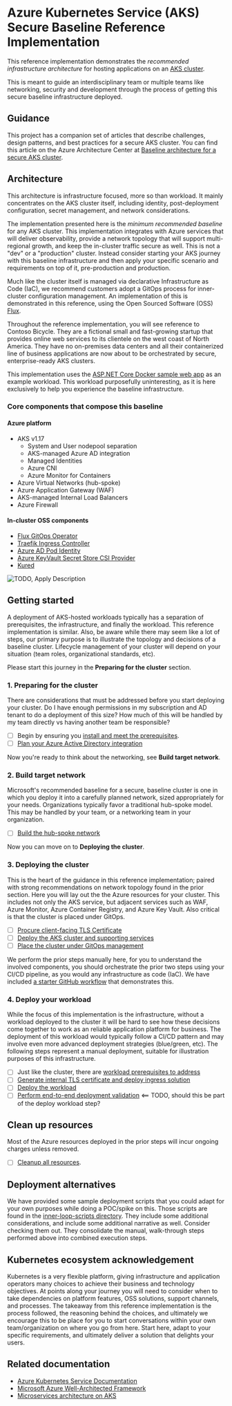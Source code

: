 # Azure Kubernetes Service (AKS) Secure Baseline Reference Implementation

This reference implementation demonstrates the _recommended infrastructure architecture_ for hosting applications on an [AKS cluster](https://azure.microsoft.com/services/kubernetes-service).

This is meant to guide an interdisciplinary team or multiple teams like networking, security and development through the process of getting this secure baseline infrastructure deployed.

## Guidance

This project has a companion set of articles that describe challenges, design patterns, and best practices for a secure AKS cluster. You can find this article on the Azure Architecture Center at [Baseline architecture for a secure AKS cluster](https://docs.microsoft.com/azure/architecture/reference-architectures/containers/aks/secure-baseline/).

## Architecture

This architecture is infrastructure focused, more so than workload. It mainly concentrates on the AKS cluster itself, including identity, post-deployment configuration, secret management, and network considerations.

The implementation presented here is the _minimum recommended baseline_ for any AKS cluster. This implementation integrates with Azure services that will deliver observability, provide a network topology that will support multi-regional growth, and keep the in-cluster traffic secure as well. This is not a "dev" or a "production" cluster. Instead consider starting your AKS journey with this baseline infrastructure and then apply your specific scenario and requirements on top of it, pre-production and production.

Much like the cluster itself is managed via declarative Infrastructure as Code (IaC), we recommend customers adopt a GitOps process for inner-cluster configuration management. An implementation of this is demonstrated in this reference, using the Open Sourced Software (OSS) [Flux](https://fluxcd.io).

Throughout the reference implementation, you will see reference to Contoso Bicycle.  They are a fictional small and fast-growing startup that provides online web services to its clientele on the west coast of North America. They have no on-premises data centers and all their containerized line of business applications are now about to be orchestrated by secure, enterprise-ready AKS clusters.

This implementation uses the [ASP.NET Core Docker sample web app](https://github.com/dotnet/dotnet-docker/tree/master/samples/aspnetapp) as an example workload. This workload purposefully uninteresting, as it is here exclusively to help you experience the baseline infrastructure.

### Core components that compose this baseline

#### Azure platform

* AKS v1.17
  * System and User nodepool separation
  * AKS-managed Azure AD integration
  * Managed Identities
  * Azure CNI
  * Azure Monitor for Containers
* Azure Virtual Networks (hub-spoke)
* Azure Application Gateway (WAF)
* AKS-managed Internal Load Balancers
* Azure Firewall

#### In-cluster OSS components

* [Flux GitOps Operator](https://fluxcd.io)
* [Traefik Ingress Controller](https://docs.microsoft.com/azure/dev-spaces/how-to/ingress-https-traefik)
* [Azure AD Pod Identity](https://github.com/Azure/aad-pod-identity)
* [Azure KeyVault Secret Store CSI Provider](https://github.com/Azure/secrets-store-csi-driver-provider-azure)
* [Kured](https://docs.microsoft.com/azure/aks/node-updates-kured)

![TODO, Apply Description](https://docs.microsoft.com/azure/architecture/reference-architectures/containers/aks/secure-baseline/images/baseline-network-topology.png)

## Getting started

A deployment of AKS-hosted workloads typically has a separation of prerequisites, the infrastructure, and finally the workload. This reference implementation is similar. Also, be aware while there may seem like a lot of steps, our primary purpose is to illustrate the topology and decisions of a baseline cluster. Lifecycle management of your cluster will depend on your situation (team roles, organizational standards, etc).

Please start this journey in the **Preparing for the cluster** section.

### 1. Preparing for the cluster

There are considerations that must be addressed before you start deploying your cluster. Do I have enough permissions in my subscription and AD tenant to do a deployment of this size? How much of this will be handled by my team directly vs having another team be responsible?

* [ ] Begin by ensuring you [install and meet the prerequisites](./01-prerequisites.md).
* [ ] [Plan your Azure Active Directory integration](./02-aad.md)

Now you're ready to think about the networking, see **Build target network**.

### 2. Build target network

Microsoft's recommended baseline for a secure, baseline cluster is one in which you deploy it into a carefully planned network, sized appropriately for your needs. Organizations typically favor a traditional hub-spoke model. This may be handled by your team, or a networking team in your organization.

* [ ] [Build the hub-spoke network](./03-networking.md)

Now you can move on to **Deploying the cluster**.

### 3. Deploying the cluster

This is the heart of the guidance in this reference implementation; paired with strong recommendations on network topology found in the prior section. Here you will lay out the the Azure resources for your cluster. This includes not only the AKS service, but adjacent services such as WAF, Azure Monitor, Azure Container Registry, and Azure Key Vault. Also critical is that the cluster is placed under GitOps.

* [ ] [Procure client-facing TLS Certificate](./04-client-tls.md)
* [ ] [Deploy the AKS cluster and supporting services](./04-aks-cluster.md)
* [ ] [Place the cluster under GitOps management](./05-gitops.md)

We perform the prior steps manually here, for you to understand the involved components, you should orchestrate the prior two steps using your CI/CD pipeline, as you would any infrastructure as code (IaC). We have included [a starter GitHub workflow](./TODO) that demonstrates this.

### 4. Deploy your workload

While the focus of this implementation is the infrastructure, without a workload deployed to the cluster it will be hard to see how these decisions come together to work as an reliable application platform for business. The deployment of this workload would typically follow a CI/CD pattern and may involve even more advanced deployment strategies (blue/green, etc). The following steps represent a manual deployment, suitable for illustration purposes of this infrastructure.

* [ ] Just like the cluster, there are [workload prerequisites to address](./06-workload-prerequisites.md)
* [ ] [Generate internal TLS certificate and deploy ingress solution](./07-secret-managment-and-ingress-controller.md)
* [ ] [Deploy the workload](./08-workload.md)
* [ ] [Perform end-to-end deployment validation](./09-validation.md) <== TODO, should this be part of the deploy workload step?

## Clean up resources

Most of the Azure resources deployed in the prior steps will incur ongoing charges unless removed.

* [ ] [Cleanup all resources](./10-cleanup.md).

## Deployment alternatives

We have provided some sample deployment scripts that you could adapt for your own purposes while doing a POC/spike on this. Those scripts are found in the [inner-loop-scripts directory](./inner-loop-scripts). They include some additional considerations, and include some additional narrative as well. Consider checking them out. They consolidate the manual, walk-through steps performed above into combined execution steps.

## Kubernetes ecosystem acknowledgement

Kubernetes is a very flexible platform, giving infrastructure and application operators many choices to achieve their business and technology objectives. At points along your journey you will need to consider when to take dependencies on platform features, OSS solutions, support channels, and processes. The takeaway from this reference implementation is the process followed, the reasoning behind the choices, and ultimately we encourage this to be place for you to start conversations within your own team/organization on where you go from here. Start here, adapt to your specific requirements, and ultimately deliver a solution that delights your users.

## Related documentation

* [Azure Kubernetes Service Documentation](https://docs.microsoft.com/azure/aks/)
* [Microsoft Azure Well-Architected Framework](https://docs.microsoft.com/azure/architecture/framework/)
* [Microservices architecture on AKS](https://docs.microsoft.com/azure/architecture/reference-architectures/microservices/aks)
